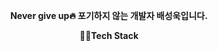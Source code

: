 <p align="center">
  <strong>Never give up🔥 포기하지 않는 개발자 배성욱입니다.</strong>
</p>

<p align="center">
  <strong>🧑‍💻Tech Stack</strong>
</p>
